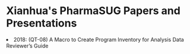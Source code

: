 # Xianhua's PharmaSUG Papers and Presentations
<li>2018: (QT-08) A Macro to Create Program Inventory for Analysis Data Reviewer’s Guide</li>